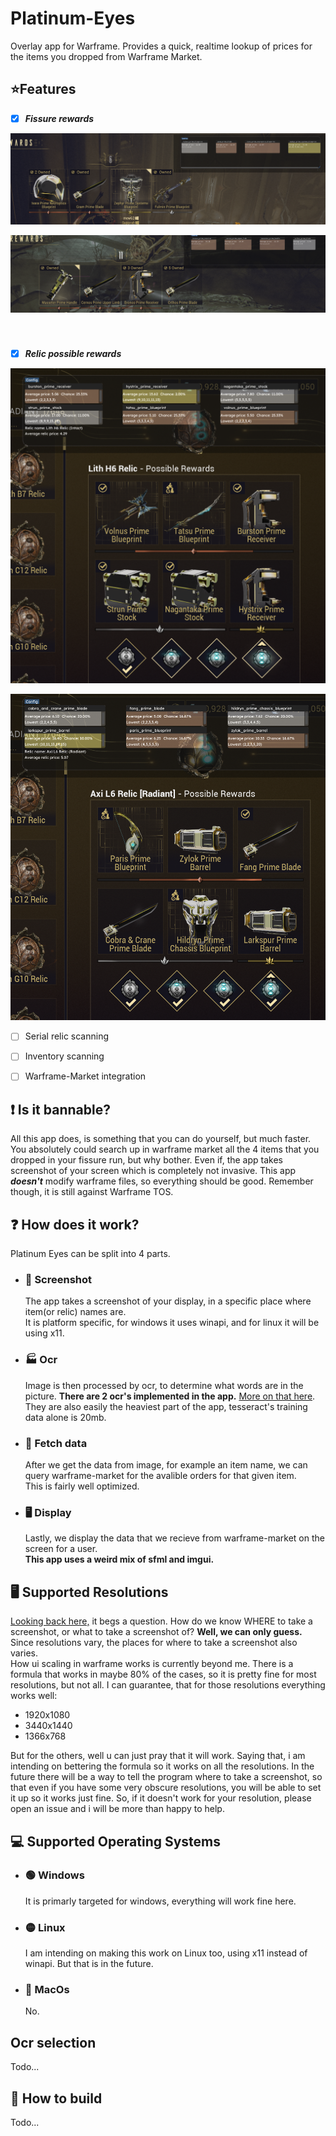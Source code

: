 # Platinum-Eyes
Overlay app for Warframe. Provides a quick, realtime lookup of prices for the items you dropped from Warframe Market.


## ⭐Features
- [x] ***Fissure rewards***
 

![Fissure rewards screenshot](relicRewards1.png "1")

![Fissure rewards screenshot](relicRewards2.png "2")

&nbsp;
&nbsp;
&nbsp;
###
###
- [x] ***Relic possible rewards***


![Fissure rewards screenshot](relicTitleScreenshot1.png "3")

![Fissure rewards screenshot](relicTitleScreenshot2.png "4")

- [ ] Serial relic scanning

- [ ] Inventory scanning
- [ ] Warframe-Market integration


## ❗ Is it bannable?
All this app does, is something that you can do yourself, but much faster. You absolutely could search up in warframe market all the 4 items that you dropped in your fissure run, but why bother. Even if, the app takes screenshot of your screen which is completely not invasive. This app ***doesn't*** modify warframe files, so everything should be good. Remember though, it is still against Warframe TOS.

## ❓ How does it work?
Platinum Eyes can be split into 4 parts.
- ### 📸 Screenshot
     The app takes a screenshot of your display, in a specific place where item(or relic) names are.\
     It is platform specific, for windows it uses winapi, and for linux it will be using x11.
     
- ### 🏭 Ocr
     Image is then processed by ocr, to determine what words are in the picture. **There are 2 ocr's implemented in the app.** [More on that here](#ocr-selection).\
     They are also easily the heaviest part of the app, tesseract's training data alone is 20mb.
     
- ### 🚚 Fetch data
     After we get the data from image, for example an item name, we can query warframe-market for the avalible orders for that given item.\
     This is fairly well optimized.
     
- ### 🖥️ Display
     Lastly, we display the data that we recieve from warframe-market on the screen for a user.\
     **This app uses a weird mix of sfml and imgui.**


## 🖥️ Supported Resolutions
[Looking back here,](#-screenshot) it begs a question. How do we know WHERE to take a screenshot, or what to take a screenshot of? **Well, we can only guess.** Since resolutions vary, the places for where to take a screenshot also varies.\
How ui scaling in warframe works is currently beyond me. There is a formula that works in maybe 80% of the cases, so it is pretty fine for most resolutions, but not all. I can guarantee, that for those resolutions everything works well:
- 1920x1080
- 3440x1440
- 1366x768

But for the others, well u can just pray that it will work. Saying that, i am intending on bettering the formula so it works on all the resolutions. In the future there will be a way to tell the program where to take a screenshot, so that even if you have some very obscure resolutions, you will be able to set it up so it works just fine. So, if it doesn't work for your resolution, please open an issue and i will be more than happy to help.
  
## 💻 Supported Operating Systems

- ### 🟢 Windows
  It is primarly targeted for windows, everything will work fine here.

- ### 🟡 Linux
  I am intending on making this work on Linux too, using x11 instead of winapi. But that is in the future.
- ### 🔴 MacOs
  No.

## Ocr selection

Todo...

## 🔧 How to build

Todo...


        
